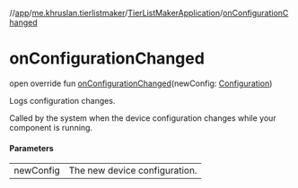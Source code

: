//[app](../../../index.md)/[me.khruslan.tierlistmaker](../index.md)/[TierListMakerApplication](index.md)/[onConfigurationChanged](on-configuration-changed.md)

# onConfigurationChanged

open override fun [onConfigurationChanged](on-configuration-changed.md)(newConfig: [Configuration](https://developer.android.com/reference/kotlin/android/content/res/Configuration.html))

Logs configuration changes.

Called by the system when the device configuration changes while your component is running.

#### Parameters

| | |
|---|---|
| newConfig | The new device configuration. |
